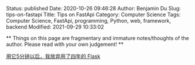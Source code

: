 Status: published
Date: 2020-10-26 09:46:28
Author: Benjamin Du
Slug: tips-on-fastapi
Title: Tips on FastApi
Category: Computer Science
Tags: Computer Science, FastApi, programming, Python, web, framework, backend
Modified: 2021-09-29 10:33:02

**
Things on this page are fragmentary and immature notes/thoughts of the author.
Please read with your own judgement!
**


[用它5分钟以后，我放弃用了四年的 Flask](https://segmentfault.com/a/1190000023576195)

